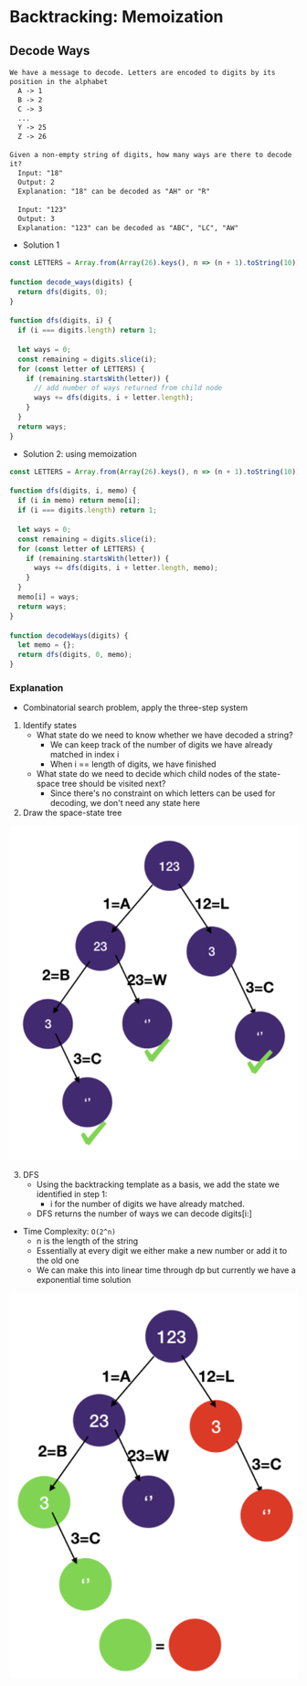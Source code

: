 # Backtracking: Memoization
## Decode Ways
```
We have a message to decode. Letters are encoded to digits by its position in the alphabet
  A -> 1
  B -> 2
  C -> 3
  ...
  Y -> 25
  Z -> 26

Given a non-empty string of digits, how many ways are there to decode it?
  Input: "18"
  Output: 2
  Explanation: "18" can be decoded as "AH" or "R"

  Input: "123"
  Output: 3
  Explanation: "123" can be decoded as "ABC", "LC", "AW"
```
- Solution 1
```javascript
const LETTERS = Array.from(Array(26).keys(), n => (n + 1).toString(10));

function decode_ways(digits) {
  return dfs(digits, 0);
}

function dfs(digits, i) {
  if (i === digits.length) return 1;

  let ways = 0;
  const remaining = digits.slice(i);
  for (const letter of LETTERS) {
    if (remaining.startsWith(letter)) {
      // add number of ways returned from child node
      ways += dfs(digits, i + letter.length);
    }
  }
  return ways;
}
```
- Solution 2: using memoization
```javascript
const LETTERS = Array.from(Array(26).keys(), n => (n + 1).toString(10));

function dfs(digits, i, memo) {
  if (i in memo) return memo[i];
  if (i === digits.length) return 1;

  let ways = 0;
  const remaining = digits.slice(i);
  for (const letter of LETTERS) {
    if (remaining.startsWith(letter)) {
      ways += dfs(digits, i + letter.length, memo);
    }
  }
  memo[i] = ways;
  return ways;
}

function decodeWays(digits) {
  let memo = {};
  return dfs(digits, 0, memo);
}
```
### Explanation
- Combinatorial search problem, apply the three-step system
1. Identify states
    - What state do we need to know whether we have decoded a string?
      - We can keep track of the number of digits we have already matched in index i
      - When i == length of digits, we have finished
    - What state do we need to decide which child nodes of the state-space tree should be visited next?
      - Since there's no constraint on which letters can be used for decoding, we don't need any state here
2. Draw the space-state tree

![decodeWays](../../images/decodeWays.png)

3. DFS
    - Using the backtracking template as a basis, we add the state we identified in step 1:
      - i for the number of digits we have already matched.
    - DFS returns the number of ways we can decode digits[i:]
- Time Complexity: `O(2^n)`
  - n is the length of the string
  - Essentially at every digit we either make a new number or add it to the old one
  - We can make this into linear time through dp but currently we have a exponential time solution

![decodeWaysMemo](../../images/decodeWaysMemo.png)
